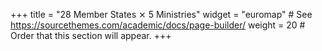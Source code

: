 +++
title = "28 Member States ⨯ 5 Ministries"
widget = "euromap"  # See https://sourcethemes.com/academic/docs/page-builder/
weight = 20  # Order that this section will appear.
+++
